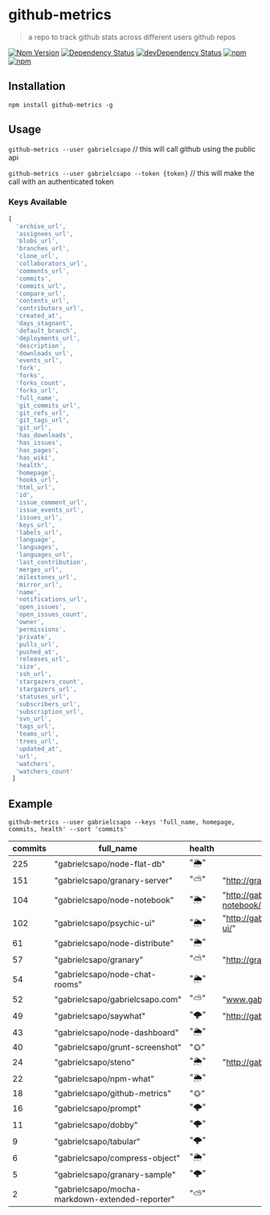 # github-metrics
> a repo to track github stats across different users github repos

[![Npm Version](https://img.shields.io/npm/v/github-metrics.svg)](https://www.npmjs.com/package/github-metrics)
[![Dependency Status](https://david-dm.org/gabrielcsapo/github-metrics.svg)](https://david-dm.org/gabrielcsapo/github-metrics)
[![devDependency Status](https://david-dm.org/gabrielcsapo/github-metrics/dev-status.svg)](https://david-dm.org/gabrielcsapo/github-metrics#info=devDependencies)
[![npm](https://img.shields.io/npm/dt/github-metrics.svg)]()
[![npm](https://img.shields.io/npm/dm/github-metrics.svg)]()

## Installation

`npm install github-metrics -g`

## Usage

`github-metrics --user gabrielcsapo` // this will call github using the public api

`github-metrics --user gabrielcsapo --token {token}` // this will make the call with an authenticated token

### Keys Available

```javascript
[
  'archive_url',
  'assignees_url',
  'blobs_url',
  'branches_url',
  'clone_url',
  'collaborators_url',
  'comments_url',
  'commits',
  'commits_url',
  'compare_url',
  'contents_url',
  'contributors_url',
  'created_at',
  'days_stagnant',
  'default_branch',
  'deployments_url',
  'description',
  'downloads_url',
  'events_url',
  'fork',
  'forks',
  'forks_count',
  'forks_url',
  'full_name',
  'git_commits_url',
  'git_refs_url',
  'git_tags_url',
  'git_url',
  'has_downloads',
  'has_issues',
  'has_pages',
  'has_wiki',
  'health',
  'homepage',
  'hooks_url',
  'html_url',
  'id',
  'issue_comment_url',
  'issue_events_url',
  'issues_url',
  'keys_url',
  'labels_url',
  'language',
  'languages',
  'languages_url',
  'last_contribution',
  'merges_url',
  'milestones_url',
  'mirror_url',
  'name',
  'notifications_url',
  'open_issues',
  'open_issues_count',
  'owner',
  'permissions',
  'private',
  'pulls_url',
  'pushed_at',
  'releases_url',
  'size',
  'ssh_url',
  'stargazers_count',
  'stargazers_url',
  'statuses_url',
  'subscribers_url',
  'subscription_url',
  'svn_url',
  'tags_url',
  'teams_url',
  'trees_url',
  'updated_at',
  'url',
  'watchers',
  'watchers_count'
 ]
 ```

## Example

`github-metrics --user gabrielcsapo --keys 'full_name, homepage, commits, health' --sort 'commits'`

| commits | full_name                                       | health | homepage                                       |
| ------- | ----------------------------------------------- | ------ | ---------------------------------------------- |
| 225     | "gabrielcsapo/node-flat-db"                     | "🌦"   |                                                |
| 151     | "gabrielcsapo/granary-server"                   | "⛅️"   | "http://granaryjs.com"                         |
| 104     | "gabrielcsapo/node-notebook"                    | "🌦"   | "http://gabrielcsapo.github.io/node-notebook/" |
| 102     | "gabrielcsapo/psychic-ui"                       | "🌦"   | "http://gabrielcsapo.github.io/psychic-ui/"    |
| 61      | "gabrielcsapo/node-distribute"                  | "🌦"   |                                                |
| 57      | "gabrielcsapo/granary"                          | "⛅️"   | "http://granaryjs.com"                         |
| 54      | "gabrielcsapo/node-chat-rooms"                  | "🌦"   |                                                |
| 52      | "gabrielcsapo/gabrielcsapo.com"                 | "⛅️"   | "www.gabrielcsapo.com"                         |
| 49      | "gabrielcsapo/saywhat"                          | "🌩"   | "http://gabrielcsapo.github.io/saywhat/"       |
| 43      | "gabrielcsapo/node-dashboard"                   | "🌦"   |                                                |
| 40      | "gabrielcsapo/grunt-screenshot"                 | "🌞"   |                                                |
| 24      | "gabrielcsapo/steno"                            | "🌦"   | "http://gabrielcsapo.github.io/steno/"         |
| 22      | "gabrielcsapo/npm-what"                         | "🌦"   |                                                |
| 18      | "gabrielcsapo/github-metrics"                   | "🌞"   |                                                |
| 16      | "gabrielcsapo/prompt"                           | "🌩"   |                                                |
| 11      | "gabrielcsapo/dobby"                            | "🌩"   |                                                |
| 9       | "gabrielcsapo/tabular"                          | "🌩"   |                                                |
| 6       | "gabrielcsapo/compress-object"                  | "🌦"   |                                                |
| 5       | "gabrielcsapo/granary-sample"                   | "🌩"   |                                                |
| 2       | "gabrielcsapo/mocha-markdown-extended-reporter" | "⛅️"   |                                                |
